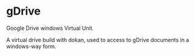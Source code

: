 gDrive
======

Google Drive windows Virtual Unit.

A virtual drive build with dokan, used to access to gDrive documents in a windows-way form.
